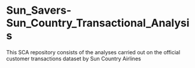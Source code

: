 # Sun_Savers-Sun_Country_Transactional_Analysis
This SCA repository consists of the analyses carried out on the official customer transactions dataset by Sun Country Airlines
